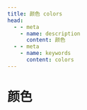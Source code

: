 ```yaml
---
title: 颜色 colors 
head:
  - - meta
    - name: description
      content: 颜色
  - - meta
    - name: keywords
      content: colors
---
```


# 颜色

<ClientOnly>
  <ColorList />
</ClientOnly>

